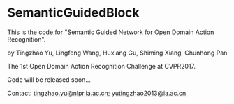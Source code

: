 # SemanticGuidedBlock

This is the code for "Semantic Guided Network for Open Domain Action Recognition".

by Tingzhao Yu, Lingfeng Wang, Huxiang Gu, Shiming Xiang, Chunhong Pan

The 1st Open Domain Action Recognition Challenge at CVPR2017.


Code will be released soon...


Contact: tingzhao.yu@nlpr.ia.ac.cn; yutingzhao2013@ia.ac.cn
